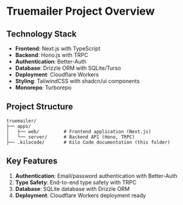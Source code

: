 # Truemailer Project Overview

## Technology Stack
- **Frontend**: Next.js with TypeScript
- **Backend**: Hono.js with TRPC
- **Authentication**: Better-Auth
- **Database**: Drizzle ORM with SQLite/Turso
- **Deployment**: Cloudflare Workers
- **Styling**: TailwindCSS with shadcn/ui components
- **Monorepo**: Turborepo

## Project Structure
```
truemailer/
├── apps/
│   ├── web/         # Frontend application (Next.js)
│   └── server/      # Backend API (Hono, TRPC)
├── .kilocode/       # Kilo Code documentation (this folder)
```

## Key Features
1. **Authentication**: Email/password authentication with Better-Auth
2. **Type Safety**: End-to-end type safety with TRPC
3. **Database**: SQLite database with Drizzle ORM
4. **Deployment**: Cloudflare Workers deployment ready